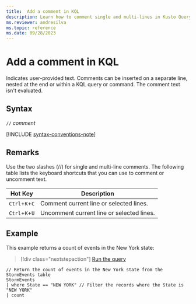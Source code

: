 ```yaml
---
title:  Add a comment in KQL
description: Learn how to comment single and multi-lines in Kusto Query Language.
ms.reviewer: andresilva
ms.topic: reference
ms.date: 09/28/2023
---
```

# Add a comment in KQL

Indicates user-provided text. Comments can be inserted on a separate line, nested at the end or within a KQL query or command. The comment text isn't evaluated.

## Syntax

`//` *comment*

[!INCLUDE [syntax-conventions-note](../../includes/syntax-conventions-note.md)]

## Remarks

Use the two slashes (//) for single and multi-line comments. The following table lists the keyboard shortcuts that you can use to comment or uncomment text.

| Hot Key  | Description  |
| ------------ | ------------ |
| `Ctrl`+`K`+`C`  | Comment current line or selected lines.  |
| `Ctrl`+`K`+`U`  | Uncomment current line or selected lines.  |

## Example

This example returns a count of events in the New York state:

> [!div class="nextstepaction"]
> <a href="https://dataexplorer.azure.com/clusters/help/databases/Samples?query=H4sIAAAAAAAAA02OMQ6DMBAEe16x4gN+ASVpIhGJFBElIYuwAj7pfECTxyfGKWhHO6N1Di1t1QCbiEHWYJAR3BgswmfccEcn+ka03ohRZTn43USXOk+tf84sTqT4YJ+oaZWkqkLZ1A90t/Zawjlc/GzUo6McRF/xv8/l5Ph4cn69494XVG+MV7IAAAA=" target="_blank">Run the query</a>

```kusto
// Return the count of events in the New York state from the StormEvents table
StormEvents
| where State == "NEW YORK" // Filter the records where the State is "NEW YORK"
| count
```

